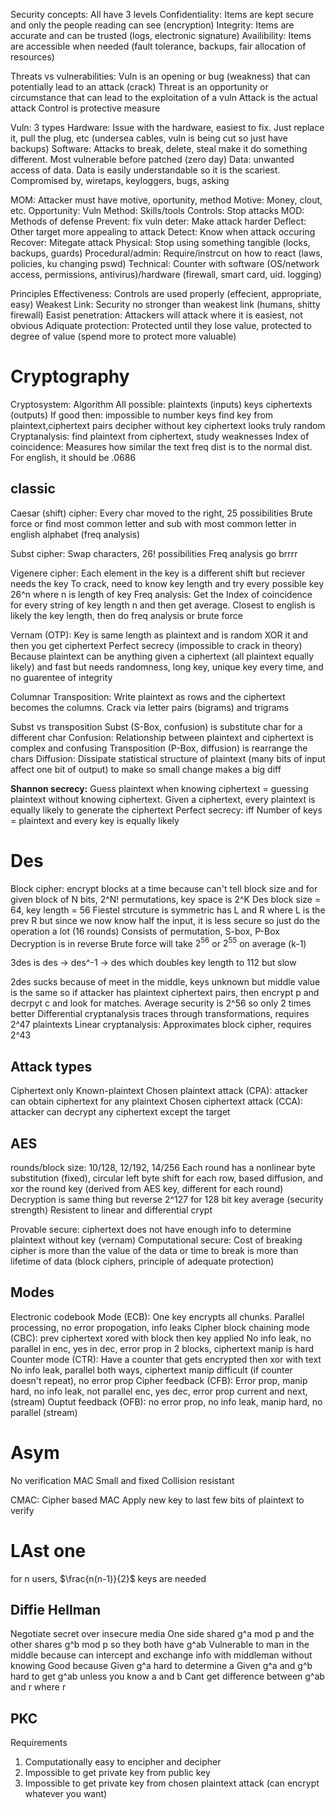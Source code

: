 Security concepts:
	All have 3 levels 
	Confidentiality: Items are kept secure and only the people reading can see (encryption)
	Integrity: Items are accurate and can be trusted (logs, electronic signature)
	Availibility: Items are accessible when needed (fault tolerance, backups, fair allocation of resources)

Threats vs vulnerabilities:
	Vuln is an opening or bug (weakness) that can potentially lead to an attack (crack)
	Threat is an opportunity or circumstance that can lead to the exploitation of a vuln
	Attack is the actual attack
	Control is protective measure

Vuln: 
	3 types
	Hardware: Issue with the hardware, easiest to fix. Just replace it, pull the plug, etc (undersea cables, vuln is being cut so just have backups)
	Software: Attacks to break, delete, steal make it do something different. Most vulnerable before patched (zero day)
	Data: unwanted access of data. Data is easily understandable so it is the scariest. Compromised by, wiretaps, keyloggers, bugs, asking

MOM: Attacker must have motive, oportunity, method
	Motive: Money, clout, etc.
	Opportunity: Vuln
	Method: Skills/tools
Controls: Stop attacks
	MOD: Methods of defense
		Prevent: fix vuln
		deter: Make attack harder
		Deflect: Other target more appealing to attack
		Detect: Know when attack occuring
		Recover: Mitegate attack
	Physical:
		Stop using something tangible (locks, backups, guards)
		Procedural/admin: Require/instrcut on how to react (laws, policies, ku changing pswd)
		Technical: Counter with software (OS/network access, permissions, antivirus)/hardware (firewall, smart card, uid. logging)

Principles
	Effectiveness: Controls are used properly (effecient, appropriate, easy)
	Weakest Link: Security no stronger than weakest link (humans, shitty firewall)
	Easist penetration: Attackers will attack where it is easiest, not obvious
	Adiquate protection: Protected until they lose value, protected to degree of value (spend more to protect more valuable)

# Cryptography
Cryptosystem: 
	Algorithm
	All possible: 
		plaintexts (inputs)
		keys
		ciphertexts (outputs)
	If good then:
		impossible to number keys
		find key from plaintext,ciphertext pairs decipher without key ciphertext looks truly random
Cryptanalysis: find plaintext from ciphertext, study weaknesses
Index of coincidence: Measures how similar the text freq dist is to the normal dist. For english, it should be .0686
## classic
Caesar (shift) cipher: Every char moved to the right, 25 possibilities 
Brute force or find most common letter and sub with most common letter in english alphabet (freq analysis)

Subst cipher: Swap characters, 26! possibilities 
Freq analysis go brrrr

Vigenere cipher: Each element in the key is a different shift but reciever needs the key
To crack, need to know key length and try every possible key 26^n where n is length of key
Freq analysis: Get the Index of coincidence for every string of key length n and then get average. Closest to english is likely the key length, then do freq analysis or brute force


Vernam (OTP): Key is same length as plaintext and is random XOR it and then you get ciphertext
Perfect secrecy (impossible to crack in theory) Because plaintext can be anything given a ciphertext (all plaintext equally likely) and fast but 
needs randomness, long key, unique key every time, and no guarentee of integrity

Columnar Transposition: Write plaintext as rows and the ciphertext becomes the columns. Crack via letter pairs (bigrams) and trigrams

Subst vs transposition
	Subst (S-Box, confusion) is substitute char for a different char
		Confusion: Relationship between plaintext and ciphertext is complex and confusing
	Transposition (P-Box, diffusion) is rearrange the chars
		Diffusion: Dissipate statistical structure of plaintext (many bits of input affect one bit of output) to make so small change makes a big diff

**Shannon secrecy:** 
	Guess plaintext when knowing ciphertext = guessing plaintext without knowing ciphertext. 
	Given a ciphertext, every plaintext is equally likely to generate the ciphertext 
	Perfect secrecy: iff Number of keys = plaintext and every key is equally likely

# Des
Block cipher: encrypt blocks at a time because can't tell block size and for given block of N bits, 2^N! permutations, key space is 2^K 
Des block size = 64, key length = 56
Fiestel strcuture is symmetric has L and R where L is the prev R but since we now know half the input, it is less secure so just do the operation a lot (16 rounds)
Consists of permutation, S-box, P-Box
Decryption is in reverse
Brute force will take $2^{56}$ or $2^{55}$ on average (k-1)

3des is des -> des^-1 -> des which doubles key length to 112 but slow

2des sucks because of meet in the middle, keys unknown but middle value is the same so if attacker has plaintext ciphertext pairs, then encrypt p and decrpyt c and look for matches.
	Average security is 2^56 so only 2 times better
Differential cryptanalysis traces through transformations, requires 2^47 plaintexts
Linear cryptanalysis: Approximates block cipher, requires 2^43


## Attack types
Ciphertext only
Known-plaintext
Chosen plaintext attack (CPA): attacker can obtain ciphertext for any plaintext
Chosen ciphertext attack (CCA): attacker can decrypt any ciphertext except the target

## AES
rounds/block size: 10/128, 12/192, 14/256
Each round has a nonlinear byte substitution (fixed), circular left byte shift for each row, based diffusion, and  xor the round key (derived from AES key, different for each round)
Decryption is same thing but reverse
2^127 for 128 bit key average (security strength)
Resistent to linear and differential crypt

Provable secure: ciphertext does not have enough info to determine plaintext without key (vernam)
Computational secure: Cost of breaking cipher is more than the value of the data or time to break is more than lifetime of data (block ciphers, principle of adequate protection)

## Modes
Electronic codebook Mode (ECB): One key encrypts all chunks. 
	Parallel processing, no error propogation, info leaks
Cipher block chaining mode (CBC): prev ciphertext xored with block then key applied
	No info leak, no parallel in enc, yes in dec, error prop in 2 blocks, ciphertext manip is hard
Counter mode (CTR): Have a counter that gets encrypted then xor with text
	No info leak, parallel both ways, ciphertext manip difficult (if counter doesn't repeat), no error prop
Cipher feedback (CFB): Error prop, manip hard, no info leak, not parallel enc, yes dec, error prop current and next,  (stream)
Ouptut feedback (OFB): no error prop, no info leak, manip hard, no parallel (stream)


# Asym
No verification 
MAC
	Small and fixed
	Collision resistant 

CMAC: Cipher based MAC
	Apply new key to last few bits of plaintext to verify



# LAst one
for n users, $\frac{n(n-1)}{2}$ keys are needed

## Diffie Hellman
Negotiate secret over insecure media
One side shared g^a mod p and the other shares g^b mod p so they both have g^ab 
Vulnerable to man in the middle because can intercept and exchange info with middleman without knowing
Good because 
	Given g^a hard to determine a
	Given g^a and g^b hard to get g^ab unless you know a and b
	Cant get difference between g^ab and r where r 

## PKC
Requirements
1. Computationally easy to encipher and decipher
2. Impossible to get private key from public key
3. Impossible to get private key from chosen plaintext attack (can encrypt whatever you want)
